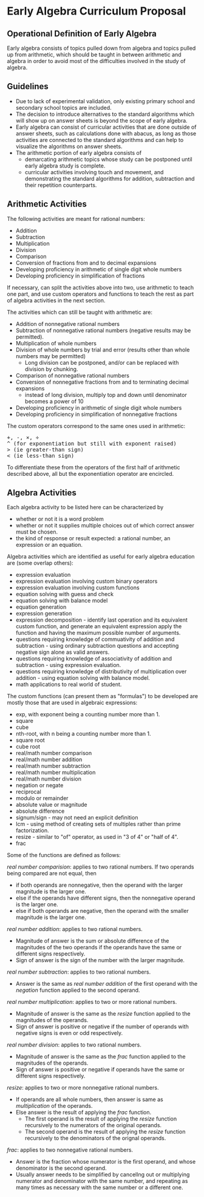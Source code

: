 # Early Algebra Curriculum Proposal

## Operational Definition of Early Algebra

Early algebra consists of topics pulled down from algebra and topics pulled up from arithmetic, which should be taught in between arithmetic and algebra in order to avoid most of the difficulties involved in the study of algebra.

## Guidelines

  - Due to lack of experimental validation, only existing primary school and secondary school topics are included.
  - The decision to introduce alternatives to the standard algorithms which will show up on answer sheets is beyond the scope of early algebra.
  - Early algebra can consist of curricular activities that are done outside of answer sheets, such as calculations done with abacus, as long as those activities are connected to the standard algorithms and can help to visualize the algorithms on answer sheets.
  - The arithmetic portion of early algebra consists of
     - demarcating arithmetic topics whose study can be postponed until early algebra study is complete.
     - curricular activities involving touch and movement, and demonstrating the standard algorithms for addition, subtraction and their repetition counterparts.

## Arithmetic Activities

The following activities are meant for rational numbers:
  - Addition
  - Subtraction
  - Multiplication
  - Division
  - Comparison
  - Conversion of fractions from and to decimal expansions
  - Developing proficiency in arithmetic of single digit whole numbers
  - Developing proficiency in simplification of fractions

If necessary, can split the activities above into two, use arithmetic to teach one part, and use custom operators and functions to teach the rest as part of algebra activities in the next section.

The activities which can still be taught with arithmetic are:
  - Addition of nonnegative rational numbers
  - Subtraction of nonnegative rational numbers (negative results may be permitted).
  - Multiplication of whole numbers
  - Division of whole numbers by trial and error (results other than whole numbers may be permitted)
     - Long division can be postponed, and/or can be replaced with division by chunking.
  - Comparison of nonnegative rational numbers
  - Conversion of nonnegative fractions from and to terminating decimal expansions
     - instead of long division, multiply top and down until denominator becomes a power of 10
  - Developing proficiency in arithmetic of single digit whole numbers
  - Developing proficiency in simplification of nonnegative fractions

The custom operators correspond to the same ones used in arithmetic:
<pre>
+, -, &#x00D7;, &#x00F7;
^ (for exponentiation but still with exponent raised)
> (ie greater-than sign)
< (ie less-than sign) 
</pre>
To differentiate these from the operators of the first half of arithmetic described above, all but the exponentiation operator are encircled.

## Algebra Activities

Each algebra activity to be listed here can be characterized by
  - whether or not it is a word problem
  - whether or not it supplies multiple choices out of which correct answer must be chosen.
  - the kind of response or result expected: a rational number, an expression or an equation.

Algebra activities which are identified as useful for early algebra education are (some overlap others):

  - expression evaluation
  - expression evaluation involving custom binary operators
  - expression evaluation involving custom functions
  - equation solving with guess and check
  - equation solving with balance model
  - equation generation
  - expression generation
  - expression decomposition - identify last operation and its equivalent custom function, and generate an equivalent expression apply the function and having the maximum possible number of arguments.
  - questions requiring knowledge of commuativity of addition and subtraction - using ordinary subtraction questions and accepting negative sign alone as valid answers.
  - questions requiring knowledge of associativity of addition and subtraction - using expression evaluation.
  - questions requiring knowledge of distributivity of multiplication over addition - using equation solving with balance model.
  - math applications to real world of student.

The custom functions (can present them as "formulas") to be developed are mostly those that are used in algebraic expressions:
  - exp, with exponent being a counting number more than 1.
  - square
  - cube
  - nth-root, with n being a counting number more than 1.
  - square root
  - cube root
  - real/math number comparison
  - real/math number addition
  - real/math number subtraction
  - real/math number multiplication
  - real/math number division
  - negation or negate
  - reciprocal
  - modulo or remainder
  - absolute value or magnitude
  - absolute difference
  - signum/sign - may not need an explicit definition
  - lcm - using method of creating sets of multiples rather than prime factorization.
  - resize - similar to "of" operator, as used in "3 of 4" or "half of 4".
  - frac

Some of the functions are defined as follows:

*real number comparision*: applies to two rational numbers. If two operands being compared are not equal, then
  - if both operands are nonnegative, then the operand with the larger magnitude is the larger one.
  - else if the operands have different signs, then the nonnegative operand is the larger one.
  - else if both operands are negative, then the operand with the smaller magnitude is the larger one.

*real number addition*: applies to two rational numbers.
  - Magnitude of answer is the sum or absolute difference of the magnitudes of the two operands if the operands have the same or different signs respectively.
  - Sign of answer is the sign of the number with the larger magnitude.

*real number subtraction*: applies to two rational numbers.
  - Answer is the same as *real number addition* of the first operand with the *negation* function applied to the second operand.

*real number multiplication*: applies to two or more rational numbers.
  - Magnitude of answer is the same as the *resize* function applied to the magnitudes of the operands.
  - Sign of answer is positive or negative if the number of operands with negative signs is even or odd respectively.

*real number division*: applies to two rational numbers.
  - Magnitude of answer is the same as the *frac* function applied to the magnitudes of the operands.
  - Sign of answer is positive or negative if operands have the same or different signs respectively.

*resize*: applies to two or more nonnegative rational numbers.
  - If operands are all whole numbers, then answer is same as *multiplication* of the operands.
  - Else answer is the result of applying the *frac* function.
     - The first operand is the result of applying the *resize* function recursively to the numerators of the original operands.
     - The second operand is the result of applying the *resize* function recursively to the denominators of the orignal operands.

*frac*: applies to two nonnegative rational numbers.
  - Answer is the fraction whose numerator is the first operand, and whose denominator is the second operand.
  - Usually answer needs to be simplified by cancellng out or multiplying numerator and denominator with the same number, and repeating as many times as necessary with the same number or a different one.
